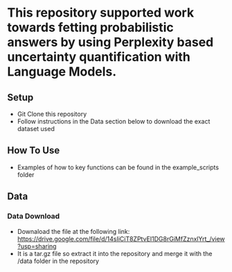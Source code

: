 # This repository supported work towards fetting probabilistic answers by using Perplexity based uncertainty quantification with Language Models.

## Setup
- Git Clone this repository
- Follow instructions in the Data section below to download the exact dataset used 

## How To Use
- Examples of how to key functions can be found in the example_scripts folder

## Data 
### Data Download
- Downaload the file at the following link: https://drive.google.com/file/d/14sIiCiT8ZPtvEI1DG8rGiMfZznxlYrt_/view?usp=sharing
- It is a tar.gz file so extract it into the repository and merge it with the /data folder in the repository

